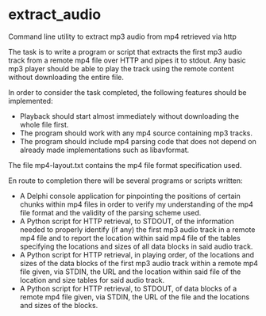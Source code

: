 # extract_audio
Command line utility to extract mp3 audio from mp4 retrieved via http

The task is to write a program or script that extracts the first mp3 audio track from a remote mp4 file over HTTP and pipes it to stdout.
Any basic mp3 player should be able to play the track using the remote content without downloading the entire file.

In order to consider the task completed, the following features should be implemented:
- Playback should start almost immediately without downloading the whole file first.
- The program should work with any mp4 source containing mp3 tracks.
- The program should include mp4 parsing code that does not depend on already made implementations such as libavformat.

The file mp4-layout.txt contains the mp4 file format specification used.

En route to completion there will be several programs or scripts written:
- A Delphi console application for pinpointing the positions of certain chunks within mp4 files in order to verify my understanding of the mp4 file format and the validity of the parsing scheme used.
- A Python script for HTTP retrieval, to STDOUT,  of the information needed to properly identify (if any) the first mp3 audio track in a remote mp4 file and to report the location within said mp4 file of the tables specifying the locations and sizes of all data blocks in said audio track.
- A Python script for HTTP retrieval, in playing order, of the locations and sizes of the data blocks of the first mp3 audio track within a remote mp4 file given, via STDIN, the URL and the location within said file of the location and size tables for said audio track.
- A Python script for HTTP retrieval, to STDOUT, of data blocks of a remote mp4 file given, via STDIN, the URL of the file and the locations and sizes of the blocks.
